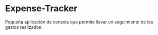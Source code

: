 # Expense-Tracker
Pequeña aplicación de consola que permite llevar un seguimiento de los gastos realizados.
